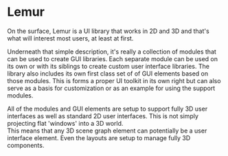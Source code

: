# Lemur

On the surface, Lemur is a UI library that works in 2D and 3D and that's what will interest
most users, at least at first.

Underneath that simple description, it's really a collection of modules that can be used to 
create GUI libraries.  Each separate module can be used on its own or with its siblings to create 
custom user interface libraries.  The library also includes its own first 
class set of of GUI elements based on those modules.  This is forms a proper 
UI toolkit in its own right but can also serve as a basis for customization or 
as an example for using the support modules.

All of the modules and GUI elements are setup to support fully 3D user interfaces as well as 
standard 2D user interfaces.  This is not simply projecting flat 'windows' into a 3D world.  
This means that any 3D scene graph element can potentially be a user interface element.  Even 
the layouts are setup to manage fully 3D components.
